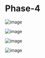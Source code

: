 # Phase-4

![image](https://user-images.githubusercontent.com/24622526/43327070-159cdff6-91d8-11e8-8bc9-6dab3d06b78a.png)

![image](https://user-images.githubusercontent.com/24622526/43327088-247f4540-91d8-11e8-9adb-299e284bb242.png)

![image](https://user-images.githubusercontent.com/24622526/43327111-3067a276-91d8-11e8-98b9-30a98f539341.png)

![image](https://user-images.githubusercontent.com/24622526/43326429-7e7c78e4-91d6-11e8-9957-e1f702deae30.png)
